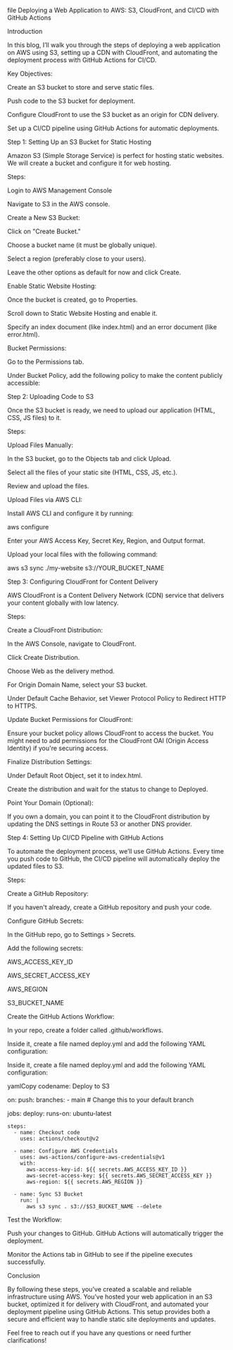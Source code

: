 file
Deploying a Web Application to AWS: S3, CloudFront, and CI/CD with GitHub Actions

Introduction

In this blog, I’ll walk you through the steps of deploying a web application on AWS using S3, setting up a CDN with CloudFront, and automating the deployment process with GitHub Actions for CI/CD.

Key Objectives:

Create an S3 bucket to store and serve static files.

Push code to the S3 bucket for deployment.

Configure CloudFront to use the S3 bucket as an origin for CDN delivery.

Set up a CI/CD pipeline using GitHub Actions for automatic deployments.

Step 1: Setting Up an S3 Bucket for Static Hosting

Amazon S3 (Simple Storage Service) is perfect for hosting static websites. We will create a bucket and configure it for web hosting.

Steps:

Login to AWS Management Console

Navigate to S3 in the AWS console.

Create a New S3 Bucket:

Click on "Create Bucket."

Choose a bucket name (it must be globally unique).

Select a region (preferably close to your users).

Leave the other options as default for now and click Create.

Enable Static Website Hosting:

Once the bucket is created, go to Properties.

Scroll down to Static Website Hosting and enable it.

Specify an index document (like index.html) and an error document (like error.html).

Bucket Permissions:

Go to the Permissions tab.

Under Bucket Policy, add the following policy to make the content publicly accessible:

Step 2: Uploading Code to S3

Once the S3 bucket is ready, we need to upload our application (HTML, CSS, JS files) to it.

Steps:

Upload Files Manually:

In the S3 bucket, go to the Objects tab and click Upload.

Select all the files of your static site (HTML, CSS, JS, etc.).

Review and upload the files.

Upload Files via AWS CLI:

Install AWS CLI and configure it by running:

aws configure

Enter your AWS Access Key, Secret Key, Region, and Output format.

Upload your local files with the following command:

aws s3 sync ./my-website s3://YOUR_BUCKET_NAME

Step 3: Configuring CloudFront for Content Delivery

AWS CloudFront is a Content Delivery Network (CDN) service that delivers your content globally with low latency.

Steps:

Create a CloudFront Distribution:

In the AWS Console, navigate to CloudFront.

Click Create Distribution.

Choose Web as the delivery method.

For Origin Domain Name, select your S3 bucket.

Under Default Cache Behavior, set Viewer Protocol Policy to Redirect HTTP to HTTPS.

Update Bucket Permissions for CloudFront:

Ensure your bucket policy allows CloudFront to access the bucket. You might need to add permissions for the CloudFront OAI (Origin Access Identity) if you're securing access.

Finalize Distribution Settings:

Under Default Root Object, set it to index.html.

Create the distribution and wait for the status to change to Deployed.

Point Your Domain (Optional):

If you own a domain, you can point it to the CloudFront distribution by updating the DNS settings in Route 53 or another DNS provider.

Step 4: Setting Up CI/CD Pipeline with GitHub Actions

To automate the deployment process, we’ll use GitHub Actions. Every time you push code to GitHub, the CI/CD pipeline will automatically deploy the updated files to S3.

Steps:

Create a GitHub Repository:

If you haven't already, create a GitHub repository and push your code.

Configure GitHub Secrets:

In the GitHub repo, go to Settings > Secrets.

Add the following secrets:

AWS_ACCESS_KEY_ID

AWS_SECRET_ACCESS_KEY

AWS_REGION

S3_BUCKET_NAME

Create the GitHub Actions Workflow:

In your repo, create a folder called .github/workflows.

Inside it, create a file named deploy.yml and add the following YAML configuration:

Inside it, create a file named deploy.yml and add the following YAML configuration:

yamlCopy codename: Deploy to S3

on:
  push:
    branches:
      - main  # Change this to your default branch

jobs:
  deploy:
    runs-on: ubuntu-latest

    steps:
      - name: Checkout code
        uses: actions/checkout@v2

      - name: Configure AWS Credentials
        uses: aws-actions/configure-aws-credentials@v1
        with:
          aws-access-key-id: ${{ secrets.AWS_ACCESS_KEY_ID }}
          aws-secret-access-key: ${{ secrets.AWS_SECRET_ACCESS_KEY }}
          aws-region: ${{ secrets.AWS_REGION }}

      - name: Sync S3 Bucket
        run: |
          aws s3 sync . s3://$S3_BUCKET_NAME --delete

Test the Workflow:

Push your changes to GitHub. GitHub Actions will automatically trigger the deployment.

Monitor the Actions tab in GitHub to see if the pipeline executes successfully.

Conclusion

By following these steps, you've created a scalable and reliable infrastructure using AWS. You’ve hosted your web application in an S3 bucket, optimized it for delivery with CloudFront, and automated your deployment pipeline using GitHub Actions. This setup provides both a secure and efficient way to handle static site deployments and updates.

Feel free to reach out if you have any questions or need further clarifications!
